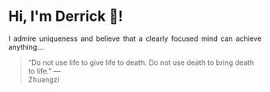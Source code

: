# Hi, I'm Derrick 👋!
<p align="justify">I admire uniqueness and believe that a clearly focused mind can achieve anything...</p> 
<!-- #quote-start -->
<blockquote>&ldquo;Do not use life to give life to death. Do not use death to bring death to life.&rdquo; &mdash; <footer>Zhuangzi</footer></blockquote>
<!-- #quote-end -->
